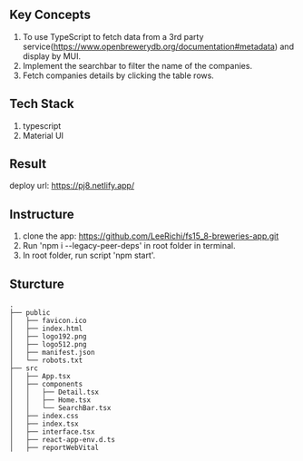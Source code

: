 ## Key Concepts
1. To use TypeScript to fetch data from a 3rd party service(https://www.openbrewerydb.org/documentation#metadata) and display by MUI.
2. Implement the searchbar to filter the name of the companies.
3. Fetch companies details by clicking the table rows.

## Tech Stack
1. typescript
2. Material UI

## Result
deploy url: https://pj8.netlify.app/


## Instructure
1. clone the app: https://github.com/LeeRichi/fs15_8-breweries-app.git
2. Run 'npm i --legacy-peer-deps' in root folder in terminal.
3. In root folder, run script 'npm start'.


## Sturcture
````
.
├── public
│   ├── favicon.ico
│   ├── index.html
│   ├── logo192.png
│   ├── logo512.png
│   ├── manifest.json
│   └── robots.txt
├── src
│   ├── App.tsx
│   ├── components
│   │   ├── Detail.tsx
│   │   ├── Home.tsx
│   │   └── SearchBar.tsx
│   ├── index.css
│   ├── index.tsx
│   ├── interface.tsx
│   ├── react-app-env.d.ts
│   ├── reportWebVital
````
